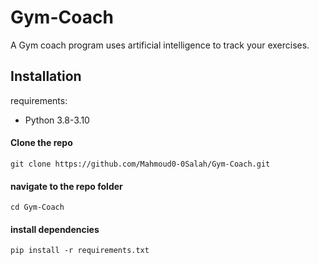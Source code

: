 # Gym-Coach
A Gym coach program uses artificial intelligence to track your exercises.

## Installation
requirements:

 - Python 3.8-3.10

#### Clone the repo

    git clone https://github.com/Mahmoud0-0Salah/Gym-Coach.git
#### navigate to the repo folder

    cd Gym-Coach
#### install dependencies

    pip install -r requirements.txt
